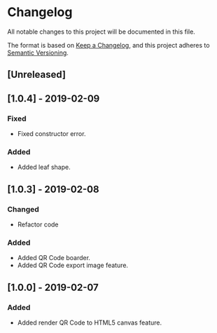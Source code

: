 # Changelog
All notable changes to this project will be documented in this file.

The format is based on [Keep a Changelog](https://keepachangelog.com/en/1.0.0/),
and this project adheres to [Semantic Versioning](https://semver.org/spec/v2.0.0.html).

## [Unreleased]

## [1.0.4] - 2019-02-09
### Fixed
- Fixed constructor error.

### Added
- Added leaf shape.

## [1.0.3] - 2019-02-08
### Changed
- Refactor code

### Added
- Added QR Code boarder.
- Added QR Code export image feature.

## [1.0.0] - 2019-02-07
### Added
- Added render QR Code to HTML5 canvas feature.